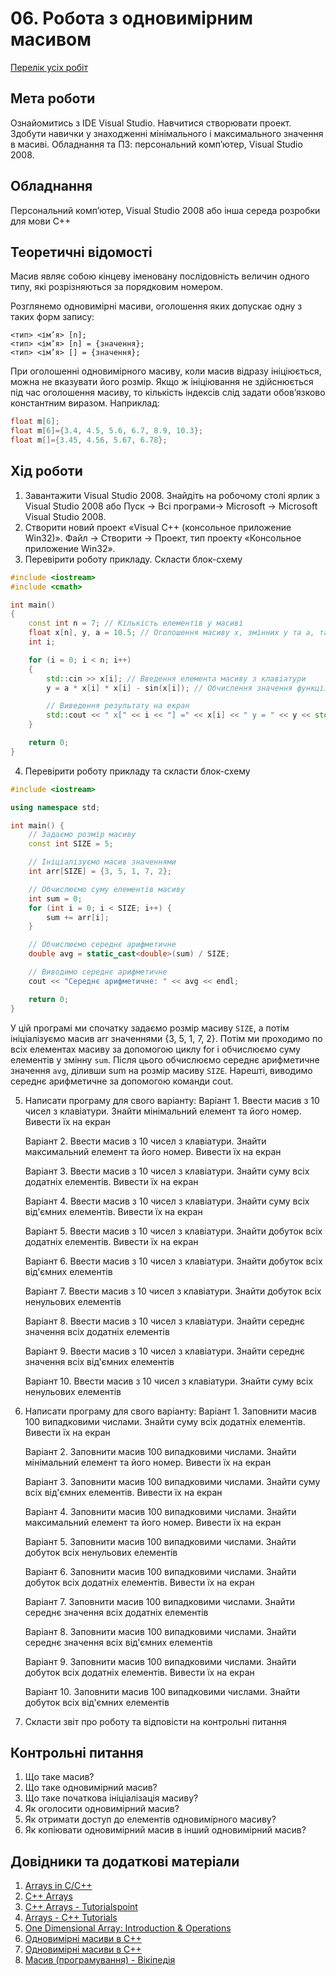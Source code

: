 # 06. Робота з одновимірним масивом

[Перелік усіх робіт](README.md)

## Мета роботи 

Ознайомитись з IDE Visual Studio. Навчитися створювати проект. Здобути навички у знаходженнi мінімального і максимального значення в масиві.
Обладнання та ПЗ: персональний комп’ютер, Visual Studio 2008.

## Обладнання

Персональний комп’ютер, Visual Studio 2008 або інша середа розробки для мови C++

## Теоретичні відомості

Масив являє собою кінцеву іменовану послідовність величин одного типу, які розрізняються за порядковим номером.

Розглянемо одновимірні масиви, оголошення яких допускає одну з таких форм запису:

```
<тип> <ім’я> [n];
<тип> <ім’я> [n] = {значення};
<тип> <ім’я> [] = {значення};
```

При оголошенні одновимірного масиву, коли масив відразу ініціюється, можна не вказувати його розмір. Якщо ж ініціювання не здійснюється під час оголошення масиву, то кількість індексів слід задати обов’язково константним виразом. Наприклад:

```cpp
float m[6]; 
float m[6]={3.4, 4.5, 5.6, 6.7, 8.9, 10.3}; 
float m[]={3.45, 4.56, 5.67, 6.78}; 
```

## Хід роботи

1. Завантажити Visual Studio 2008. Знайдіть на робочому столі ярлик з Visual Studio 2008 або Пуск → Всі програми→ Microsoft → Microsoft Visual Studio 2008.
2. Створити новий проект «Visual C++ (консольное приложение Win32)». Файл → Cтворити → Проект, тип проекту «Консольное приложение Win32».
3. Перевірити роботу прикладу. Скласти блок-схему

```cpp
#include <iostream>
#include <cmath>

int main()
{
    const int n = 7; // Кількість елементів у масиві
    float x[n], y, a = 10.5; // Оголошення масиву x, змінних y та a, та їх ініціалізація
    int i;

    for (i = 0; i < n; i++)
    {
        std::cin >> x[i]; // Введення елемента масиву з клавіатури
        y = a * x[i] * x[i] - sin(x[i]); // Обчислення значення функції для введеного x

        // Виведення результату на екран
        std::cout << " x[" << i << "] =" << x[i] << " y = " << y << std::endl;
    }

    return 0;
}
```

4. Перевірити роботу прикладу та скласти блок-схему

```cpp
#include <iostream>

using namespace std;

int main() {
    // Задаємо розмір масиву
    const int SIZE = 5;

    // Ініціалізуємо масив значеннями
    int arr[SIZE] = {3, 5, 1, 7, 2};

    // Обчислюємо суму елементів масиву
    int sum = 0;
    for (int i = 0; i < SIZE; i++) {
        sum += arr[i];
    }

    // Обчислюємо середнє арифметичне
    double avg = static_cast<double>(sum) / SIZE;

    // Виводимо середнє арифметичне
    cout << "Середнє арифметичне: " << avg << endl;

    return 0;
}
```

У цій програмі ми спочатку задаємо розмір масиву `SIZE`, а потім ініціалізуємо масив arr значеннями {3, 5, 1, 7, 2}. Потім ми проходимо по всіх елементах масиву за допомогою циклу for і обчислюємо суму елементів у змінну `sum`. Після цього обчислюємо середнє арифметичне значення `avg`, діливши sum на розмір масиву `SIZE`. Нарешті, виводимо середнє арифметичне за допомогою команди cout.

5. Написати програму для свого варіанту:
	Варіант 1. Ввести масив з 10 чисел з клавіатури. Знайти мінімальний елемент та його номер. Вивести їх на екран
	
    Варіант 2. Ввести масив з 10 чисел з клавіатури. Знайти максимальний елемент та його номер. Вивести їх на екран
	
    Варіант 3. Ввести масив з 10 чисел з клавіатури. Знайти суму всіх додатніх елементів. Вивести їх на екран
	
    Варіант 4. Ввести масив з 10 чисел з клавіатури. Знайти суму всіх від'ємних елементів. Вивести їх на екран
	
    Варіант 5. Ввести масив з 10 чисел з клавіатури. Знайти добуток всіх додатніх елементів. Вивести їх на екран
	
    Варіант 6. Ввести масив з 10 чисел з клавіатури. Знайти добуток всіх від'ємних елементів
	
    Варіант 7. Ввести масив з 10 чисел з клавіатури. Знайти добуток всіх ненульових елементів
	
    Варіант 8. Ввести масив з 10 чисел з клавіатури. Знайти середнє значення всіх додатніх елементів
	
    Варіант 9. Ввести масив з 10 чисел з клавіатури. Знайти середнє значення всіх від'ємних елементів
	
    Варіант 10. Ввести масив з 10 чисел з клавіатури. Знайти суму всіх ненульових елементів
6. Написати програму для свого варіанту:
   Варіант 1. Заповнити масив 100 випадковими числами. Знайти суму всіх додатніх елементів. Вивести їх на екран
   
   Варіант 2. Заповнити масив 100 випадковими числами. Знайти мінімальний елемент та його номер. Вивести їх на екран
   
   Варіант 3. Заповнити масив 100 випадковими числами. Знайти суму всіх від'ємних елементів. Вивести їх на екран
   
   Варіант 4. Заповнити масив 100 випадковими числами. Знайти максимальний елемент та його номер. Вивести їх на екран
   
   Варіант 5. Заповнити масив 100 випадковими числами. Знайти добуток всіх ненульових елементів
   
   Варіант 6. Заповнити масив 100 випадковими числами. Знайти добуток всіх додатніх елементів. Вивести їх на екран
   
   Варіант 7. Заповнити масив 100 випадковими числами. Знайти середнє значення всіх додатніх елементів
   
   Варіант 8. Заповнити масив 100 випадковими числами. Знайти середнє значення всіх від'ємних елементів
   
   Варіант 9. Заповнити масив 100 випадковими числами. Знайти добуток всіх додатніх елементів. Вивести їх на екран
   
   Варіант 10. Заповнити масив 100 випадковими числами. Знайти добуток всіх від'ємних елементів
7. Скласти звіт про роботу та відповісти на контрольні питання

## Контрольні питання

1. Що таке масив?
2. Що таке одновимірний масив?
3. Що таке початкова ініціалізація масиву?
4. Як оголосити одновимірний масив?
5. Як отримати доступ до елементів одновимірного масиву?
6. Як копіювати одновимірний масив в інший одновимірний масив?

## Довідники та додаткові матеріали

1. [Arrays in C/C++](https://www.geeksforgeeks.org/arrays-in-c-cpp/)
2. [C++ Arrays](https://www.programiz.com/cpp-programming/arrays)
3. [C++ Arrays - Tutorialspoint](https://www.tutorialspoint.com/cplusplus/cpp_arrays.htm)
4. [Arrays - C++ Tutorials](https://www.cplusplus.com/doc/tutorial/arrays/)
5. [One Dimensional Array: Introduction & Operations](https://www.techiedelight.com/one-dimensional-array-introduction-operations/)
6. [Одновимірні масиви в C++](https://www.ukraine.com.ua/index.php/entry/odnomirni-masyvy-v-c/)
7. [Одновимірні масиви в C++](http://cppstudio.com/post/2392/)
8. [Масив (програмування) - Вікіпедія](https://uk.wikipedia.org/wiki/%D0%9C%D0%B0%D1%81%D0%B8%D0%B2_(%D0%BF%D1%80%D0%BE%D0%B3%D1%80%D0%B0%D0%BC%D1%83%D0%B2%D0%B0%D0%BD%D0%BD%D1%8F))